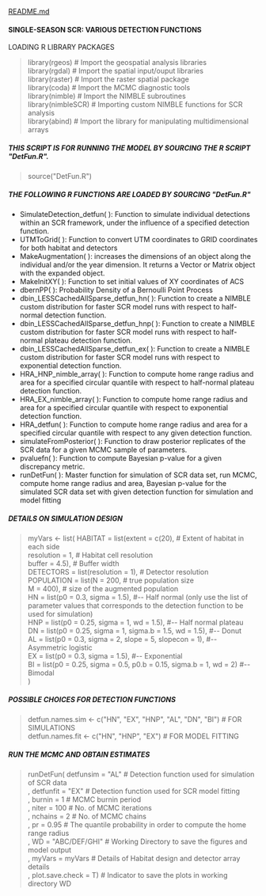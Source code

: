 [README.md](https://github.com/soumenstat89/DetFun/files/7032571/README.md)

#### SINGLE-SEASON SCR: VARIOUS DETECTION FUNCTIONS 

LOADING R LIBRARY PACKAGES

> library(rgeos)                     # Import the geospatial analysis libraries  
> library(rgdal)                     # Import the spatial input/ouput libraries  
> library(raster)                    # Import the raster spatial package  
> library(coda)                      # Import the MCMC diagnostic tools  
> library(nimble)                    # Import the NIMBLE subroutines  
> library(nimbleSCR)                 #  Importing custom NIMBLE functions for SCR analysis   
> library(abind)                     # Import the library for manipulating multidimensional arrays  


##### THIS SCRIPT IS FOR RUNNING THE MODEL BY SOURCING THE R SCRIPT "DetFun.R".
> source("DetFun.R")

##### THE FOLLOWING R FUNCTIONS ARE LOADED BY SOURCING "DetFun.R"

+ SimulateDetection_detfun( ): Function to simulate individual detections within an SCR framework, under the influence of a specified detection function.
+ UTMToGrid( ): Function to convert UTM coordinates to GRID coordinates for both habitat and detectors
+ MakeAugmentation( ): increases the dimensions of an object along the individual and/or the year dimension. It returns a Vector or Matrix object with the expanded object.
+ MakeInitXY( ): Function to set initial values of XY coordinates of ACS
+ dbernPP( ): Probability Density of a Bernoulli Point Process 
+ dbin_LESSCachedAllSparse_detfun_hn( ): Function to create a NIMBLE custom distribution for faster SCR model runs with respect to half-normal detection function.
+ dbin_LESSCachedAllSparse_detfun_hnp( ): Function to create a NIMBLE custom distribution for faster SCR model runs with respect to half-normal plateau detection function.
+ dbin_LESSCachedAllSparse_detfun_ex( ): Function to create a NIMBLE custom distribution for faster SCR model runs with respect to exponential detection function.
+ HRA_HNP_nimble_array( ): Function to compute home range radius and area for a specified circular quantile with respect to half-normal plateau detection function.
+ HRA_EX_nimble_array( ): Function to compute home range radius and area for a specified circular quantile with respect to exponential detection function.
+ HRA_detfun( ): Function to compute home range radius and area for a specified circular quantile with respect to any given detection function.
+ simulateFromPosterior( ): Function to draw posterior replicates of the SCR data for a given MCMC sample of parameters.
+ pvaluefn( ): Function to compute Bayesian p-value for a given discrepancy metric.
+ runDetFun( ): Master function for simulation of SCR data set, run MCMC, compute home range radius and area, Bayesian p-value for the simulated SCR data set with given detection function for simulation and model fitting

##### DETAILS ON SIMULATION DESIGN
> myVars <- list(
  HABITAT =    list(extent     = c(20), # Extent of habitat in each side  
                    resolution = 1,  # Habitat cell resolution  
                    buffer     = 4.5),    # Buffer width   
  DETECTORS =  list(resolution = 1),  # Detector resolution       
  POPULATION = list(N = 200,               # true population size  
                    M = 400),              # size of the augmented population  
  HN = list(p0  = 0.3, sigma = 1.5), #-- Half normal (only use the list of parameter values that corresponds to the detection function to be used for simulation)  
  HNP = list(p0  = 0.25, sigma = 1, wd = 1.5), #-- Half normal plateau  
  DN = list(p0 = 0.25, sigma = 1, sigma.b = 1.5, wd = 1.5), #-- Donut  
  AL = list(p0 = 0.3, sigma = 2, slope = 5, slopecon = 1), #-- Asymmetric logistic   
  EX = list(p0 = 0.3, sigma = 1.5), #-- Exponential   
  BI = list(p0 = 0.25, sigma = 0.5, p0.b = 0.15, sigma.b = 1, wd = 2) #-- Bimodal     
)

##### POSSIBLE CHOICES FOR DETECTION FUNCTIONS 
> detfun.names.sim <- c("HN", "EX", "HNP", "AL", "DN", "BI") # FOR SIMULATIONS  
> detfun.names.fit <- c("HN", "HNP", "EX") # FOR MODEL FITTING  


##### RUN THE MCMC AND OBTAIN ESTIMATES 
> runDetFun(
  detfunsim = "AL"            # Detection function used for simulation of SCR data  
  , detfunfit = "EX"          # Detection function used for SCR model fitting  
  , burnin = 1                # MCMC burnin period  
  , niter =   100             # No. of MCMC iterations  
  , nchains =  2              # No. of MCMC chains  
  , pr = 0.95                 # The quantile probability in order to compute the home range radius   
  , WD = "ABC/DEF/GHI"        # Working Directory to save the figures and model output  
  , myVars = myVars           # Details of Habitat design and detector array details  
  , plot.save.check = T)      # Indicator to save the plots in working directory WD   



